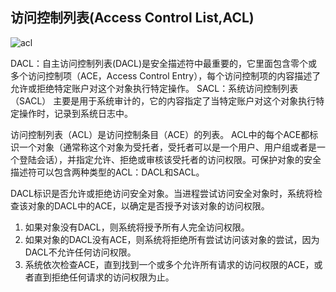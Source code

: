## 访问控制列表(Access Control List,ACL)

![acl](images/windows_acl.png)

DACL：自主访问控制列表(DACL)是安全描述符中最重要的，它里面包含零个或多个访问控制项（ACE，Access Control Entry），每个访问控制项的内容描述了允许或拒绝特定账户对这个对象执行特定操作。
SACL：系统访问控制列表（SACL） 主要是用于系统审计的，它的内容指定了当特定账户对这个对象执行特定操作时，记录到系统日志中。

访问控制列表（ACL）是访问控制条目（ACE）的列表。 ACL中的每个ACE都标识一个对象（通常称这个对象为受托者，受托者可以是一个用户、用户组或者是一个登陆会话），并指定允许、拒绝或审核该受托者的访问权限。可保护对象的安全描述符可以包含两种类型的ACL：DACL和SACL。

DACL标识是否允许或拒绝访问安全对象。当进程尝试访问安全对象时，系统将检查该对象的DACL中的ACE，以确定是否授予对该对象的访问权限。

1. 如果对象没有DACL，则系统将授予所有人完全访问权限。
2. 如果对象的DACL没有ACE，则系统将拒绝所有尝试访问该对象的尝试，因为DACL不允许任何访问权限。
3. 系统依次检查ACE，直到找到一个或多个允许所有请求的访问权限的ACE，或者直到拒绝任何请求的访问权限为止。